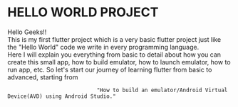 
# HELLO WORLD PROJECT 
  Hello Geeks!! 
  <br>This is my first flutter project which is a very basic flutter project just like the "Hello World" code we write in every programming language. <br>Here I will explain you             everything from basic to detail about how you can create this small app, how to build emulator, how to launch emulator, how to run app, etc. 
                       So let's start our journey of learning flutter from basic to advanced, starting from 
                       
                                "How to build an emulator/Android Virtual Device(AVD) using Android Studio."
